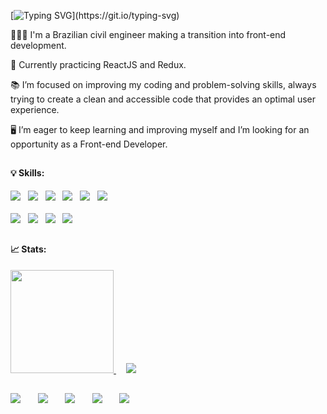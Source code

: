 [![Typing SVG](https://readme-typing-svg.demolab.com?font=Fira+Code&pause=1000&color=C1AFFF&vCenter=true&width=435&height=30&lines=Hello+there!+I'm+Juliana+%F0%9F%91%8B%F0%9F%8F%BB;Welcome+to+my+GitHub!)](https://git.io/typing-svg)

👩🏻‍💻 I'm a Brazilian civil engineer making a transition into front-end development.

🌱 Currently practicing ReactJS and Redux.

📚 I’m focused on improving my coding and problem-solving skills, always trying to create a clean and accessible code that provides an optimal user experience.

🖥️ I’m eager to keep learning and improving myself and I’m looking for an opportunity as a Front-end Developer.

##
#### 💡 Skills:

<div>
  <img src="https://img.shields.io/badge/HTML5-E34F26?style=for-the-badge&logo=html5&logoColor=white"> 
  &nbsp;
  <img src="https://img.shields.io/badge/CSS3-1572B6?style=for-the-badge&logo=css3&logoColor=white">
  &nbsp;
  <img  src="https://img.shields.io/badge/JavaScript-323330?style=for-the-badge&logo=javascript&logoColor=F7DF1E">
   &nbsp;  
  <img  src="https://img.shields.io/badge/React-20232A?style=for-the-badge&logo=react&logoColor=61DAFB">
    &nbsp;
   <img  src="https://img.shields.io/badge/Redux-593D88?style=for-the-badge&logo=redux&logoColor=white">
  &nbsp;
  <img  src="https://img.shields.io/badge/GIT-E44C30?style=for-the-badge&logo=git&logoColor=white">
</div>

<br>

<div> 
  <img  src="https://img.shields.io/badge/styled--components-DB7093?style=for-the-badge&logo=styled-components&logoColor=white">
   &nbsp;  
   <img  src="https://img.shields.io/badge/Bootstrap-563D7C?style=for-the-badge&logo=bootstrap&logoColor=white"> 
   &nbsp;
  <img  src="https://img.shields.io/badge/Sass-CC6699?style=for-the-badge&logo=sass&logoColor=white">
   &nbsp;
  <img src="https://img.shields.io/badge/Figma-F24E1E?style=for-the-badge&logo=figma&logoColor=white">
</div>

##
#### 📈 Stats:

<div>
  <a href="https://github.com/julianachagas">
  <img height="165em" src="https://github-readme-stats.vercel.app/api?username=julianachagas&show_icons=true&theme=dracula&title_color=c1afff&bg_color=1F202A&hide=contribs&include_all_commits=true"/>
  </a>
  &nbsp;&nbsp;&nbsp; 
  <a href="https://github.com/julianachagas">
  <img src="https://github-readme-stats.vercel.app/api/top-langs/?username=julianachagas&layout=compact&theme=dracula&title_color=c1afff&bg_color=1F202A"/></a>
<div>

##
<div>
  <a href="https://www.linkedin.com/in/juliana--chagas/" target="_blank"><img src="https://img.shields.io/badge/LinkedIn-0077B5?style=for-the-badge&logo=linkedin&logoColor=white"></a>  
  &nbsp;&nbsp;&nbsp;&nbsp;&nbsp;
  <a href = "mailto: julianavrchagas@gmail.com"><img src="https://img.shields.io/badge/Gmail-D14836?style=for-the-badge&logo=gmail&logoColor=white"></a>
   &nbsp;&nbsp;&nbsp;&nbsp;&nbsp;  
  <a href="https://twitter.com/JulianaCoding" target="_blank"><img  src="https://img.shields.io/badge/Twitter-1DA1F2?style=for-the-badge&logo=twitter&logoColor=white"></a>
   &nbsp;&nbsp;&nbsp;&nbsp;&nbsp;
  <a href="https://codepen.io/julianachagas" target="_blank"><img  src="https://img.shields.io/badge/Codepen-000000?style=for-the-badge&logo=codepen&logoColor=white"></a>
   &nbsp;&nbsp;&nbsp;&nbsp;&nbsp;
  <a href="https://www.freecodecamp.org/julianachagas" target="_blank"><img src="https://img.shields.io/badge/freecodecamp-27273D?style=for-the-badge&logo=freecodecamp&logoColor=white"></a>    
</div>


    
